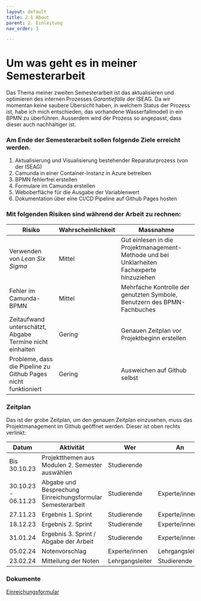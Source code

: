 ```yaml
---
layout: default
title: 2.1 About
parent: 2. Einleitung
nav_order: 3

---
```


# Um was geht es in meiner Semesterarbeit

Das Thema meiner zweiten Semesterarbeit ist das aktualisieren und optimieren des internen Prozesses *Garantiefälle* der ISEAG. Da wir momentan keine saubere Übersicht haben, in welchem Status der Prozess ist, habe ich mich entschieden, das vorhandene Wasserfallmodell in ein BPMN zu überführen. Ausserdem wird der Prozess so angepasst, dass dieser auch nachhaltiger ist.

### Am Ende der Semesterarbeit sollen folgende Ziele erreicht werden.

1. Aktualisierung und Visualisierung bestehender Reparaturprozess (von der ISEAG)  
1. Camunda in einer Container-Instanz in Azure betreiben  
2. BPMN fehlerfrei erstellen  
3. Formulare im Camunda erstellen  
4. Weboberfläche für die Ausgabe der Variablenwert  
5. Dokumentation über eine CI/CD Pipeline auf Github Pages hosten

### Mit folgenden Risiken sind während der Arbeit zu rechnen:

| **Risiko**                                               | **Wahrscheinlichkeit** | **Massnahme**                                                                       |
| -------------------------------------------------------- | ---------------------- | ----------------------------------------------------------------------------------- |
| Verwenden von _Lean Six Sigma_                           | Mittel                 | Gut einlesen in die Projektmanagement-Methode und bei Unklarheiten Fachexperte hinzuziehen      |
| Fehler im Camunda-BPMN                                   | Mittel                 | Mehrfache Kontrolle der genutzten Symbole, Benutzern des BPMN-Fachbuches |
| Zeitaufwand unterschätzt, Abgabe Termine nicht einhalten | Gering                 | Genauen Zeitplan vor Projektbeginn erstellen                                        |
| Probleme, dass die Pipeline zu Github Pages nicht funktioniert                                                         | Gering                       | Ausweichen auf Github selbst                                                                                    |


### Zeitplan

Das ist der grobe Zeitplan, um den genauen Zeitplan einzusehen, muss das Projektmanagement im Github geöffnet werden. Dieser ist oben rechts verlinkt:

| **Datum**           | **Aktivität**                                              | **Wer**         | **An**          |
| ------------------- | ---------------------------------------------------------- | --------------- | --------------- |
| Bis 30.10.23        | Projektthemen aus Modulen 2. Semester auswählen            | Studierende     |                 |
| 30.10.23 - 06.11.23 | Abgabe und Besprechung Einreichungsformular Semesterarbeit | Studierende     | Experte/innen   |
| 27.11.23            | Ergebnis 1. Sprint                                         | Studierende     | Experte/innen   |
| 18.12.23            | Ergebnis 2. Sprint                                         | Studierende     | Experte/innen   |
| 31.01.24            | Ergebnis 3. Sprint / Abgabe der Arbeit                     | Studierende     | Experte/innen   |
| 05.02.24            | Notenvorschlag                                             | Experte/innen   | Lehrgangsleiter |
| 23.02.24            | Mitteilung der Noten                                       | Lehrgangsleiter | Studierende     | 


### Dokumente

[Einreichungsformular](..\..\ressources\dokumente\Einreichungsformular_Dennis_Buathong_2_Semester_1.0.pdf)